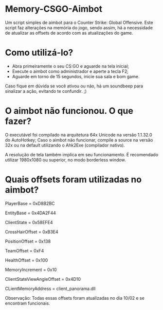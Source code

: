 # Memory-CSGO-Aimbot
Um script simples de aimbot para o Counter Strike: Global Offensive.
Este script faz alterações na memória do jogo, sendo assim, há a necessidade de atualizar as offsets de acordo com as atualizações do game. 

# Como utilizá-lo?
- Abra primeiramente o seu CS:GO e aguarde na tela inicial;
- Execute o aimbot como administrador e aperte a tecla F2;
- Aguarde em torno de 15 segundos, inicie sua sala e bom game.

Caso fique em dúvida se você ativou ou não, há um soundbeep para sinalizar a ação, evitando te confundir. ;)

# O aimbot não funcionou. O que fazer?
O executável foi compilado na arquitetura 64x Unicode na versão 1.1.32.0 do AutoHotkey; Caso o aimbot não funcionar, compile a source na versão 32x ou na default utilizando o Ahk2Exe (compilador nativo). 

A resolução de tela também implica em seu funcionamento. É recomendado utilizar 1980x1080 ou superior, no modo borderless window.

# Quais offsets foram utilizadas no aimbot?
PlayerBase = 0xD8B2BC

EntityBase = 0x4DA2F44

ClientState = 0x58EFE4

CrossHairOffset = 0xB3E4

PositionOffset = 0x138

TeamOffset = 0xF4

HealthOffset = 0x100

MemoryIncrement = 0x10

ClientStateViewAngleOffset = 0x4D10

CLientMemoryAddress = client_panorama.dll


Observação: Todas essas offsets foram atualizadas no dia 10/02 e se encontram funcionais.





